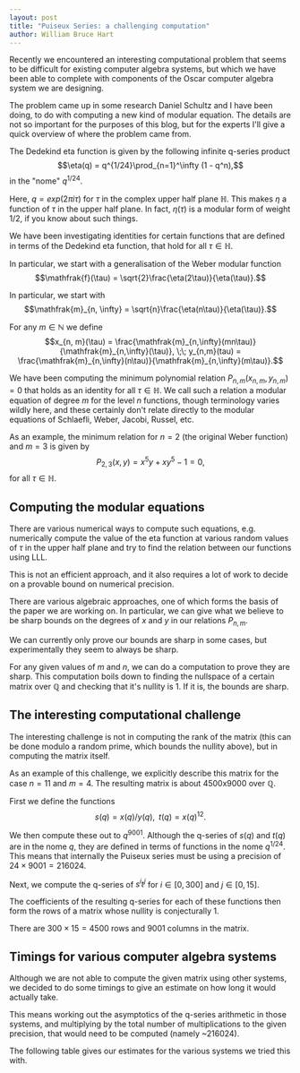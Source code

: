 ```yaml
---
layout: post
title: "Puiseux Series: a challenging computation"
author: William Bruce Hart
---
```


Recently we encountered an interesting computational problem that seems to be difficult
for existing computer algebra systems, but which we have been able to complete with
components of the Oscar computer algebra system we are designing.

The problem came up in some research Daniel Schultz and I have been doing, to do with
computing a new kind of modular equation. The details are not so important for the
purposes of this blog, but for the experts I'll give a quick overview of where the
problem came from.

The Dedekind eta function is given by the following infinite q-series product
$$\eta(q) = q^{1/24}\prod_{n=1}^\infty (1 - q^n),$$
in the "nome" $q^{1/24}$.

Here, $q = exp(2\pi i\tau)$ for $\tau$ in the complex upper half plane $\mathbb{H}$. This
makes $\eta$ a function of $\tau$ in the upper half plane. In fact, $\eta(\tau)$ is a
modular form of weight $1/2$, if you know about such things.

We have been investigating identities for certain functions that are defined in terms of
the Dedekind eta function, that hold for all $\tau \in \mathbb{H}$.

In particular, we start with a generalisation of the Weber modular function
$$\mathfrak{f}(\tau) = \sqrt{2}\frac{\eta(2\tau)}{\eta(\tau)}.$$

In particular, we start with
$$\mathfrak{m}_{n, \infty} = \sqrt{n}\frac{\eta(n\tau)}{\eta(\tau)}.$$

For any $m \in \mathbb{N}$ we define
$$x_{n, m}(\tau) = \frac{\mathfrak{m}_{n,\infty}(mn\tau)}{\mathfrak{m}_{n,\infty}(\tau)}, \;\; y_{n,m}(tau) = \frac{\mathfrak{m}_{n,\infty}(n\tau)}{\mathfrak{m}_{n,\infty}(m\tau)}.$$

We have been computing the minimum polynomial relation $P_{n,m}(x_{n,m}, y_{n,m}) = 0$
that holds as an identity for all $\tau \in \mathbb{H}$. We call such a relation a
modular equation of degree $m$ for the level $n$ functions, though terminology varies
wildly here, and these certainly don't relate directly to the modular equations of
Schlaefli, Weber, Jacobi, Russel, etc.

As an example, the minimum relation for $n = 2$ (the original Weber function) and $m = 3$
is given by
$$P_{2, 3}(x, y) = x^5y + xy^5 - 1 = 0,$$
for all $\tau \in \mathbb{H}$.

## Computing the modular equations

There are various numerical ways to compute such equations, e.g. numerically compute
the value of the eta function at various random values of $\tau$ in the upper half
plane and try to find the relation between our functions using LLL.

This is not an efficient approach, and it also requires a lot of work to decide on a
provable bound on numerical precision.

There are various algebraic approaches, one of which forms the basis of the paper we are
working on. In particular, we can give what we believe to be sharp bounds on the degrees
of $x$ and $y$ in our relations $P_{n, m}$.

We can currently only prove our bounds are sharp in some cases, but experimentally they
seem to always be sharp.

For any given values of $m$ and $n$, we can do a computation to prove they are sharp.
This computation boils down to finding the nullspace of a certain matrix over
$\mathbb{Q}$ and checking that it's nullity is 1. If it is, the bounds are sharp.

## The interesting computational challenge

The interesting challenge is not in computing the rank of the matrix (this can be done
modulo a random prime, which bounds the nullity above), but in computing the matrix
itself.

As an example of this challenge, we explicitly describe this matrix for the case $n = 11$
and $m = 4$. The resulting matrix is about 4500x9000 over $\mathbb{Q}$.

First we define the functions
$$s(q) = x(q)/y(q),\;\; t(q) = x(q)^{12}.$$

We then compute these out to $q^{9001}$. Although the q-series of $s(q)$ and $t(q)$ are
in the nome $q$, they are defined in terms of functions in the nome $q^{1/24}$. This
means that internally the Puiseux series must be using a precision of
$24\times 9001 = 216024$.

Next, we compute the q-series of $s^it^j$ for $i \in [0, 300]$ and $j \in [0, 15]$.

The coefficients of the resulting q-series for each of these functions then form the
rows of a matrix whose nullity is conjecturally 1.

There are $300\times 15 = 4500$ rows and $9001$ columns in the matrix.

## Timings for various computer algebra systems

Although we are not able to compute the given matrix using other systems, we decided to
do some timings to give an estimate on how long it would actually take.

This means working out the asymptotics of the q-series arithmetic in those systems, and
multiplying by the total number of multiplications to the given precision, that would
need to be computed (namely ~216024).

The following table gives our estimates for the various systems we tried this with.


